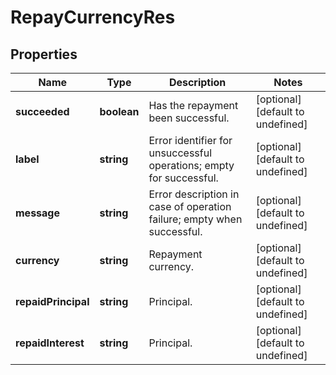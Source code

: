 # RepayCurrencyRes

## Properties

Name | Type | Description | Notes
------------ | ------------- | ------------- | -------------
**succeeded** | **boolean** | Has the repayment been successful. | [optional] [default to undefined]
**label** | **string** | Error identifier for unsuccessful operations; empty for successful. | [optional] [default to undefined]
**message** | **string** | Error description in case of operation failure; empty when successful. | [optional] [default to undefined]
**currency** | **string** | Repayment currency. | [optional] [default to undefined]
**repaidPrincipal** | **string** | Principal. | [optional] [default to undefined]
**repaidInterest** | **string** | Principal. | [optional] [default to undefined]

